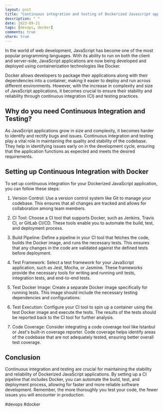 ```yaml
---
layout: post
title: "Continuous integration and testing of Dockerized Javascript applications"
description: " "
date: 2023-09-21
tags: [devops, docker]
comments: true
share: true
---
```


In the world of web development, JavaScript has become one of the most popular programming languages. With its ability to run on both the client and server-side, JavaScript applications are now being developed and deployed using containerization technologies like Docker. 

Docker allows developers to package their applications along with their dependencies into a container, making it easier to deploy and run across different environments. However, with the increase in complexity and size of JavaScript applications, it becomes crucial to ensure their stability and reliability through continuous integration (CI) and testing practices. 

## Why do you need Continuous Integration and Testing?

As JavaScript applications grow in size and complexity, it becomes harder to identify and rectify bugs and issues. Continuous integration and testing play a vital role in maintaining the quality and stability of the codebase. They help in identifying issues early on in the development cycle, ensuring that the application functions as expected and meets the desired requirements.

## Setting up Continuous Integration with Docker

To set up continuous integration for your Dockerized JavaScript application, you can follow these steps:

1. Version Control: Use a version control system like Git to manage your codebase. This ensures that all changes are tracked and allows for collaboration among team members.

2. CI Tool: Choose a CI tool that supports Docker, such as Jenkins, Travis CI, or GitLab CI/CD. These tools enable you to automate the build, test, and deployment process.

3. Build Pipeline: Define a pipeline in your CI tool that fetches the code, builds the Docker image, and runs the necessary tests. This ensures that any changes in the code are validated against the defined tests before deployment.

4. Test Framework: Select a test framework for your JavaScript application, such as Jest, Mocha, or Jasmine. These frameworks provide the necessary tools for writing and running unit tests, integration tests, and end-to-end tests.

5. Test Docker Image: Create a separate Docker image specifically for running tests. This image should include the necessary testing dependencies and configurations.

6. Test Execution: Configure your CI tool to spin up a container using the test Docker image and execute the tests. The results of the tests should be reported back to the CI tool for further analysis.

7. Code Coverage: Consider integrating a code coverage tool like Istanbul or Jest's built-in coverage reporter. Code coverage helps identify areas of the codebase that are not adequately tested, ensuring better overall test coverage.

## Conclusion

Continuous integration and testing are crucial for maintaining the stability and reliability of Dockerized JavaScript applications. By setting up a CI pipeline that includes Docker, you can automate the build, test, and deployment process, allowing for faster and more reliable software development. Remember, the more thoroughly you test your code, the fewer issues you will encounter in production.

#devops #docker